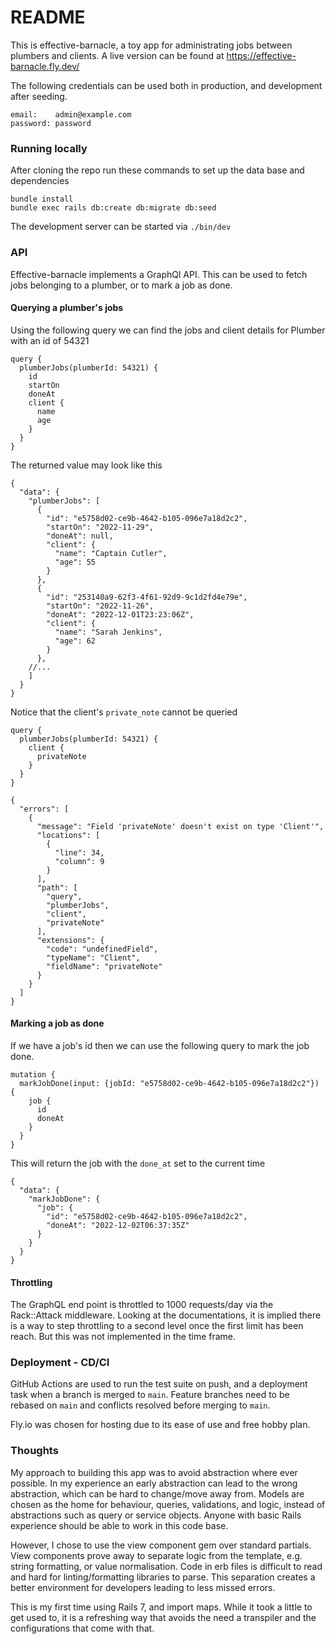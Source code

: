 # README

This is effective-barnacle, a toy app for administrating jobs between plumbers and clients.
A live version can be found at https://effective-barnacle.fly.dev/

The following credentials can be used both in production, and development after seeding.
```
email:    admin@example.com
password: password
```

### Running locally

After cloning the repo run these commands to set up the data base and dependencies
```
bundle install
bundle exec rails db:create db:migrate db:seed
```

The development server can be started via `./bin/dev`

### API

Effective-barnacle implements a GraphQl API. This can be used to fetch jobs belonging to a plumber, or to mark a job as done.

#### Querying a plumber's jobs

Using the following query we can find the jobs and client details for Plumber with an id of 54321
```
query {
  plumberJobs(plumberId: 54321) {
    id
    startOn
    doneAt
    client {
      name
      age
    }
  }
}
```

The returned value may look like this
```
{
  "data": {
    "plumberJobs": [
      {
        "id": "e5758d02-ce9b-4642-b105-096e7a18d2c2",
        "startOn": "2022-11-29",
        "doneAt": null,
        "client": {
          "name": "Captain Cutler",
          "age": 55
        }
      },
      {
        "id": "253140a9-62f3-4f61-92d9-9c1d2fd4e79e",
        "startOn": "2022-11-26",
        "doneAt": "2022-12-01T23:23:06Z",
        "client": {
          "name": "Sarah Jenkins",
          "age": 62
        }
      },
    //...
    ]
  }
}
```

Notice that the client's `private_note` cannot be queried
```
query {
  plumberJobs(plumberId: 54321) {
    client {
      privateNote
    }
  }
}
```
```
{
  "errors": [
    {
      "message": "Field 'privateNote' doesn't exist on type 'Client'",
      "locations": [
        {
          "line": 34,
          "column": 9
        }
      ],
      "path": [
        "query",
        "plumberJobs",
        "client",
        "privateNote"
      ],
      "extensions": {
        "code": "undefinedField",
        "typeName": "Client",
        "fieldName": "privateNote"
      }
    }
  ]
}
```

#### Marking a job as done

If we have a job's id then we can use the following query to mark the job done.
```
mutation {
  markJobDone(input: {jobId: "e5758d02-ce9b-4642-b105-096e7a18d2c2"}) {
    job {
      id
      doneAt
    }
  }
}
```
This will return the job with the `done_at` set to the current time
```
{
  "data": {
    "markJobDone": {
      "job": {
        "id": "e5758d02-ce9b-4642-b105-096e7a18d2c2",
        "doneAt": "2022-12-02T06:37:35Z"
      }
    }
  }
}
```

#### Throttling

The GraphQL end point is throttled to 1000 requests/day via the Rack::Attack middleware. Looking at the documentations, it is implied there is a way to step throttling to a second level once the first limit has been reach. But this was not implemented in the time frame.

### Deployment - CD/CI

GitHub Actions are used to run the test suite on push, and a deployment task when a branch is merged to `main`. Feature branches need to be rebased on `main` and conflicts resolved before merging to `main`.

Fly.io was chosen for hosting due to its ease of use and free hobby plan.


### Thoughts

My approach to building this app was to avoid abstraction where ever possible. In my experience an early abstraction can lead to the wrong abstraction, which can be hard to change/move away from. Models are chosen as the home for behaviour, queries, validations, and logic, instead of abstractions such as query or service objects. Anyone with basic Rails experience should be able to work in this code base.

However, I chose to use the view component gem over standard partials. View components prove away to separate logic from the template, e.g. string formatting, or value normalisation. Code in erb files is difficult to read and hard for linting/formatting libraries to parse. This separation creates a better environment for developers leading to less missed errors.

This is my first time using Rails 7, and import maps. While it took a little to get used to, it is a refreshing way that avoids the need a transpiler and the configurations that come with that.
